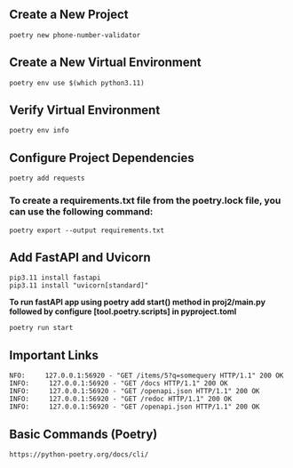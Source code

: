 
## Create a New Project
`
poetry new phone-number-validator
`

## Create a New Virtual Environment
`
poetry env use $(which python3.11)
`

## Verify Virtual Environment
`
poetry env info
`

## Configure Project Dependencies
`
poetry add requests
`

### To create a requirements.txt file from the poetry.lock file, you can use the following command:
`
poetry export --output requirements.txt
`

## Add FastAPI and Uvicorn
```
pip3.11 install fastapi   
pip3.11 install "uvicorn[standard]" 
```

**To run fastAPI app using poetry add start() method in proj2/main.py followed by configure [tool.poetry.scripts] in pyproject.toml**

`
poetry run start  
`

## Important Links
```
NFO:     127.0.0.1:56920 - "GET /items/5?q=somequery HTTP/1.1" 200 OK
INFO:     127.0.0.1:56920 - "GET /docs HTTP/1.1" 200 OK
INFO:     127.0.0.1:56920 - "GET /openapi.json HTTP/1.1" 200 OK
INFO:     127.0.0.1:56920 - "GET /redoc HTTP/1.1" 200 OK
INFO:     127.0.0.1:56920 - "GET /openapi.json HTTP/1.1" 200 OK
```


## Basic Commands (Poetry)
`
https://python-poetry.org/docs/cli/
`